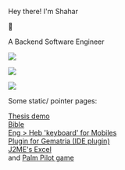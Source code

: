 Hey there! I'm Shahar
<p>
👋
</p>
A Backend Software Engineer
<p>
<p>
<img src="https://github-readme-stats.vercel.app/api/top-langs/?username=shahart&langs_count=15&hide=kotlin,makefile,css&custom_title=Languages-Incl-Archived">
<p>
<img src="https://github-readme-stats.vercel.app/api?username=shahart&show_icons=true&custom_title=Stats&include_all_commits=true&show=reviews&hide_rank=true">
<p>
<img src="https://komarev.com/ghpvc/?username=shahart&abbreviated=true"> 
<p>
Some static/ pointer pages:
<p>
<a href="https://shahart.github.io/puzzles-edu/">Thesis demo</a>
</br>
<a href="https://shahart.github.io/heb-bible/">Bible</a>
</br>
<a href="https://shahart.github.io/hebTx/">Eng > Heb 'keyboard' for Mobiles</a>
</br>
<a href="https://shahart.github.io/gematria-intellij-plugin/">Plugin for Gematria (IDE plugin)</a>
</br>
<a href="http://boostapps.com/apps/microcalc/">J2ME's Excel</a>
</br>
and <a href="https://www.mobyware.org/palm-os/hitori-and-nurikabe-download-113349.html">Palm Pilot game</a>
